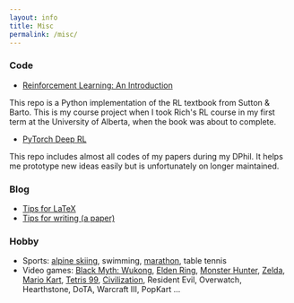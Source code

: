 ```yaml
---
layout: info
title: Misc 
permalink: /misc/
---
```


### Code
- [Reinforcement Learning: An Introduction](https://github.com/ShangtongZhang/reinforcement-learning-an-introduction) 
<!-- ![(8k stars)](https://img.shields.io/github/stars/shangtongzhang/reinforcement-learning-an-introduction.svg?style=social)   -->
This repo is a Python implementation of the RL textbook from Sutton & Barto. 
This is my course project when I took Rich's RL course in my first term at the University of Alberta,
when the book was about to complete.

- [PyTorch Deep RL](https://github.com/ShangtongZhang/DeepRL) 
<!-- ![(1k stars)](https://img.shields.io/github/stars/shangtongzhang/deeprl.svg?style=social)   -->
This repo includes almost all codes of my papers during my DPhil.
It helps me prototype new ideas easily but is unfortunately on longer maintained.


### Blog
- [Tips for LaTeX](/blog/latex)
- [Tips for writing (a paper)](/blog/writing)

### Hobby
- Sports: [alpine skiing](/hobby/ski), swimming, [marathon](/hobby/marathon), table tennis
- Video games: [Black Myth: Wukong](/hobby/wukong), [Elden Ring](/hobby/elden-ring), [Monster Hunter](/hobby/monster-hunter), [Zelda](/hobby/zelda), [Mario Kart](/hobby/mario-kart), [Tetris 99](/hobby/tetris), [Civilization](/hobby/civilization), Resident Evil, Overwatch, Hearthstone, DoTA, Warcraft III, PopKart ...